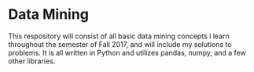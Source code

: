 # Data Mining

This respository will consist of all basic data mining concepts I learn throughout the semester of Fall 2017, and will include my solutions to problems. It is all written in Python and utilizes pandas, numpy, and a few other libraries.
